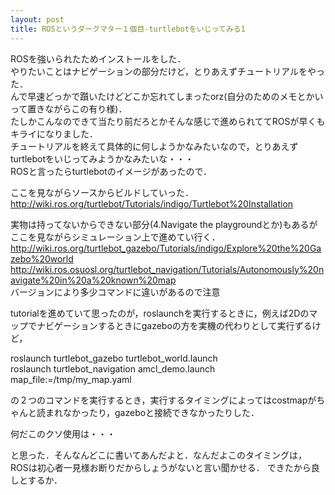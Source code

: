 ```yaml
---
layout: post
title: ROSというダークマター１個目-turtlebotをいじってみる1
---
```


ROSを強いられたためインストールをした．  
やりたいことはナビゲーションの部分だけど，とりあえずチュートリアルをやった．  
んで早速どっかで躓いたけどどこか忘れてしまったorz(自分のためのメモとかいって置きながらこの有り様)．  
たしかこんなのできて当たり前だろとかそんな感じで進められててROSが早くもキライになりました．  
チュートリアルを終えて具体的に何しようかなみたいなので，とりあえずturtlebotをいじってみようかなみたいな・・・  
ROSと言ったらturtlebotのイメージがあったので．  


ここを見ながらソースからビルドしていった．
<http://wiki.ros.org/turtlebot/Tutorials/indigo/Turtlebot%20Installation>


実物は持ってないからできない部分(4.Navigate the playgroundとか)もあるがここを見ながらシミュレーション上で進めてい行く．  
<http://wiki.ros.org/turtlebot_gazebo/Tutorials/indigo/Explore%20the%20Gazebo%20world>  
<http://wiki.ros.osuosl.org/turtlebot_navigation/Tutorials/Autonomously%20navigate%20in%20a%20known%20map>  
バージョンにより多少コマンドに違いがあるので注意

tutorialを進めていて思ったのが，roslaunchを実行するときに，例えば2Dのマップでナビゲーションするときにgazeboの方を実機の代わりとして実行ずるけど，

roslaunch turtlebot_gazebo turtlebot_world.launch  
roslaunch turtlebot_navigation amcl_demo.launch map_file:=/tmp/my_map.yaml  

の２つのコマンドを実行するとき，実行するタイミングによってはcostmapがちゃんと読まれなかったり，gazeboと接続できなかったりした．

  何だこのクソ使用は・・・  

と思った．そんなんどこに書いてあんだよと．なんだよこのタイミングは，  
ROSは初心者一見様お断りだからしょうがないと言い聞かせる．
できたから良しとするか．


